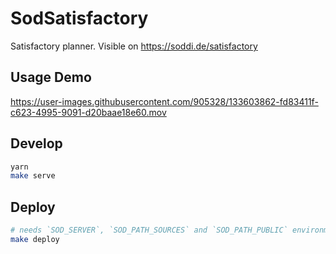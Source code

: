 # SodSatisfactory

Satisfactory planner. Visible on https://soddi.de/satisfactory

## Usage Demo

https://user-images.githubusercontent.com/905328/133603862-fd83411f-c623-4995-9091-d20baae18e60.mov

## Develop

```bash
yarn
make serve
```

## Deploy

```bash
# needs `SOD_SERVER`, `SOD_PATH_SOURCES` and `SOD_PATH_PUBLIC` environment variables
make deploy
```

